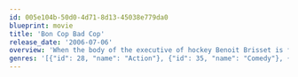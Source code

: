 ```yaml
---
id: 005e104b-50d0-4d71-8d13-45038e779da0
blueprint: movie
title: 'Bon Cop Bad Cop'
release_date: '2006-07-06'
overview: 'When the body of the executive of hockey Benoit Brisset is found on the billboard of the border of Quebec and Ontario, the jurisdiction of the crime is shared between the two police forces and detectives David Bouchard from Montreal and Martin Ward from Toronto are assigned to work together. With totally different styles, attitudes and languages.'
genres: '[{"id": 28, "name": "Action"}, {"id": 35, "name": "Comedy"}, {"id": 80, "name": "Crime"}]'
---
```

